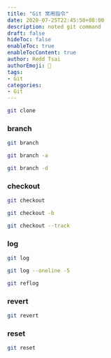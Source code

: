 ```yaml
---
title: "Git 常用指令"
date: 2020-07-25T22:45:50+08:00
description: noted git command
draft: false
hideToc: false
enableToc: true
enableTocContent: true
author: Redd Tsai
authorEmoji: 🐔
tags:
- Git
categories:
- Git
---
```


``` bash
git clone
```

### branch

``` bash
git branch
```
``` bash
git branch -a
```
``` bash
git branch -d
```

### checkout

``` bash
git checkout
```
``` bash
git checkout -b
```
``` bash
git checkout --track
```

### log

``` bash
git log
```
``` bash
git log --oneline -5
```
``` bash
git reflog
```

### revert

``` bash
git revert
```

### reset

``` bash
git reset
```